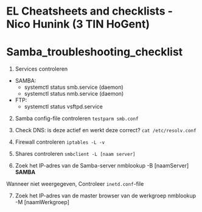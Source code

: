 EL Cheatsheets and checklists - Nico Hunink (3 TIN HoGent)
=============================

# Samba_troubleshooting_checklist #

1) Services controleren

* SAMBA: 
    * systemctl status smb.service (daemon)
    * systemctl status nmb.service (daemon)
* FTP: 
    * systemctl status vsftpd.service
    
2) Samba config-file controleren
`testparm smb.conf`

3) Check DNS: is deze actief en werkt deze correct?
`cat /etc/resolv.conf`

4) Firewall controleren
`iptables -L -v`

5) Shares controleren
`smbclient -L [naam server]`

6) Zoek het IP-adres van de Samba-server
nmblookup -B [naamServer] __SAMBA__

Wanneer niet weergegeven, Controleer `inetd.conf`-file

7) Zoek het IP-adres van de master browser van de werkgroep
nmblookup -M [naamWerkgroep]


